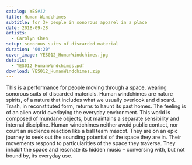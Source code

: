 ```yaml
---
catalog: YES#12
title: Human Windchimes
subtitle: for 3+ people in sonorous apparel in a place
date: 2018-09-28
artists:
  - Carolyn Chen
setup: sonorous suits of discarded material
duration: "00:20"
cover_image: YES012_HumanWindchimes.jpg
details:
  - YES012_HumanWindchimes.pdf
download: YES012_HumanWindchimes.zip
---
```

This is a performance for people moving through a space, wearing sonorous suits of discarded materials. Human windchimes are nature spirits, of a nature that includes what we usually overlook and discard. Trash, in reconstituted form, returns to haunt its past homes. The feeling is of an alien world overlaying the everyday environment. This world is composed of mundane objects, but maintains a separate sensibility and internal discipline. Human windchimes neither avoid public contact, nor court an audience reaction like a ball team mascot. They are on an epic journey to seek out the sounding potential of the space they are in. Their movements respond to particularities of the space they traverse. They inhabit the space and resonate its hidden music – conversing with, but not bound by, its everyday use.
